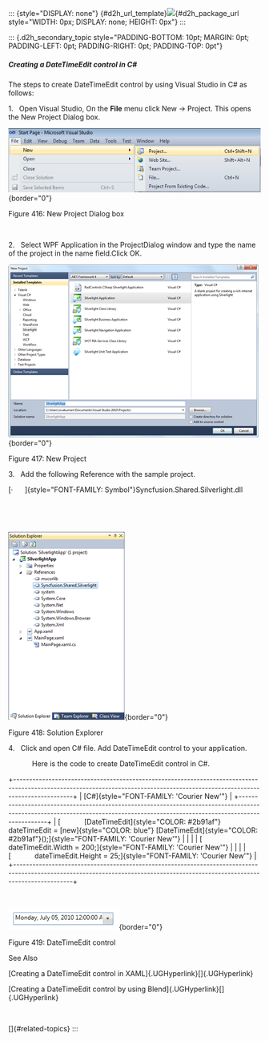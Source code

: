 ::: {style="DISPLAY: none"}
[](ms-xhelp:///?Id=d2h_url_template){#d2h_url_template}![](!package_url!){#d2h_package_url style="WIDTH: 0px; DISPLAY: none; HEIGHT: 0px"}
:::

::: {.d2h_secondary_topic style="PADDING-BOTTOM: 10pt; MARGIN: 0pt; PADDING-LEFT: 0pt; PADDING-RIGHT: 0pt; PADDING-TOP: 0pt"}
##### Creating a DateTimeEdit control in C#

The steps to create DateTimeEdit control by using Visual Studio in C# as follows:

1.   Open Visual Studio, On the **File** menu click New -\> Project. This opens the New Project Dialog box.

![Description: C:\\Documents and Settings\\labuser\\My Documents\\SL tools correct image.png](../ImagesExt/image261_45.png){border="0"}

Figure 416: New Project Dialog box

 

2.   Select WPF Application in the ProjectDialog window and type the name of the project in the name field.Click OK.

![](../ImagesExt/image261_46.png){border="0"}

Figure 417: New Project

3.   Add the following Reference with the sample project.

[·      ]{style="FONT-FAMILY: Symbol"}Syncfusion.Shared.Silverlight.dll

 

 

![](../ImagesExt/image261_47.png){border="0"}

Figure 418: Solution Explorer

4.   Click and open C# file. Add DateTimeEdit control to your application.

            Here is the code to create DateTimeEdit control in C#.

+------------------------------------------------------------------------------------------------------------------------------------------------------------------------------+
| [C#]{style="FONT-FAMILY: 'Courier New'"}                                                                                                                                     |
+------------------------------------------------------------------------------------------------------------------------------------------------------------------------------+
| [            [DateTimeEdit]{style="COLOR: #2b91af"} dateTimeEdit = [new]{style="COLOR: blue"} [DateTimeEdit]{style="COLOR: #2b91af"}();]{style="FONT-FAMILY: 'Courier New'"} |
|                                                                                                                                                                              |
| [            dateTimeEdit.Width = 200;]{style="FONT-FAMILY: 'Courier New'"}                                                                                                  |
|                                                                                                                                                                              |
| [            dateTimeEdit.Height = 25;]{style="FONT-FAMILY: 'Courier New'"}                                                                                                  |
+------------------------------------------------------------------------------------------------------------------------------------------------------------------------------+

 

![](../ImagesExt/image261_342.png){border="0"}

Figure 419: DateTimeEdit control

See Also

[Creating a DateTimeEdit control in XAML]{.UGHyperlink}[]{.UGHyperlink}

[Creating a DateTimeEdit control by using Blend]{.UGHyperlink}[]{.UGHyperlink}

 

[]{#related-topics}
:::
